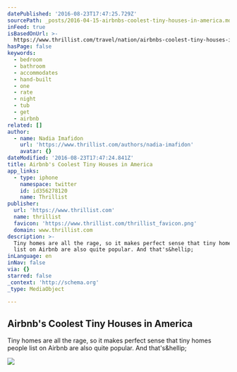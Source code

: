 ```yaml
---
datePublished: '2016-08-23T17:47:25.729Z'
sourcePath: _posts/2016-04-15-airbnbs-coolest-tiny-houses-in-america.md
inFeed: true
isBasedOnUrl: >-
  https://www.thrillist.com/travel/nation/airbnbs-coolest-tiny-houses-in-america/travel
hasPage: false
keywords:
  - bedroom
  - bathroom
  - accommodates
  - hand-built
  - one
  - rate
  - night
  - tub
  - get
  - airbnb
related: []
author:
  - name: Nadia Imafidon
    url: 'https://www.thrillist.com/authors/nadia-imafidon'
    avatar: {}
dateModified: '2016-08-23T17:47:24.841Z'
title: Airbnb's Coolest Tiny Houses in America
app_links:
  - type: iphone
    namespace: twitter
    id: id356278120
    name: Thrillist
publisher:
  url: 'https://www.thrillist.com'
  name: thrillist
  favicon: 'https://www.thrillist.com/thrillist_favicon.png'
  domain: www.thrillist.com
description: >-
  Tiny homes are all the rage, so it makes perfect sense that tiny homes people
  list on Airbnb are also quite popular. And that's&hellip;
inLanguage: en
inNav: false
via: {}
starred: false
_context: 'http://schema.org'
_type: MediaObject

---
```

<article style=""><h1>Airbnb's Coolest Tiny Houses in America</h1><p>Tiny homes are all the rage, so it makes perfect sense that tiny homes people list on Airbnb are also quite popular. And that's&amp;hellip;</p><img src="http://assets3.thrillist.com/v1/image/1686658/size/tmg-slideshow_l" /></article>